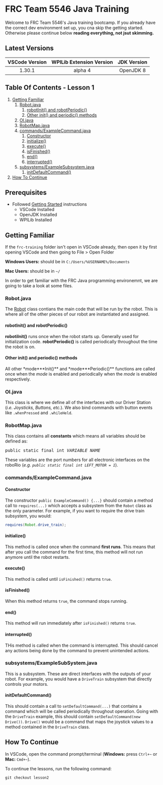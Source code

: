 <!-- markdownlint-disable MD033 -->

# FRC Team 5546 Java Training

Welcome to FRC Team 5546's Java training bootcamp. If you already have the correct dev environment set up, you cna skip the getting started. Otherwise please continue below **reading everything, not jsut skimming.**

## Latest Versions

| VSCode Version | WPILib Extension Version | JDK Version |
| :------------: | :----------------------: | :---------: |
|     1.30.1     |         alpha 4          |  OpenJDK 8  |

## Table Of Contents - Lesson 1

1. [Getting Familiar](#getting-familiar)
   1. [Robot.java](#robot.java)
      1. [robotInit() and robotPeriodic()](#robotinit-and-robotperiodic)
      2. [Other init() and periodic() methods](#other-init-and-periodic-methods)
   2. [OI.java](#oi.java)
   3. [RobotMap.java](#robotmap.java)
   4. [commands/ExampleCommand.java](#commandsexamplecommandjava)
      1. [Constructor](#constructor)
      2. [initialize()](#initialize)
      3. [execute()](#execute)
      4. [isFinished()](#isfinished)
      5. [end()](#end)
      6. [interrupted()](#interrupted)
   5. [subsystems/ExampleSubsystem.java](#subsystemsexamplesubsystemjava)
      1. [initDefaultCommand()](#initdefaultcommand)
2. [How To Continue](#how-to-continue)

## Prerequisites

- Followed [Getting Started](https://github.com/bradhacker/frc-training/tree/master) instructions
  - VSCode Installed
  - OpenJDK Installed
  - WPILib Installed

## Getting Familiar

If the `frc-training` folder isn't open in VSCode already, then open it by first opening VSCode and then going to File > Open Folder

**Windows Users:** should be in `C:/Users/%USERNAME%/Documents`

**Mac Users:** should be in `~/`

In order to get familiar with the FRC Java programming environemnt, we are going to take a look at some files.

### Robot.java

The [Robot](./src/main/java/frc/robot/Robot.java) class contians the main code that will be run by the robot. This is where all of the other pieces of our robot are instantiated and assigned.

#### robotInit() and robotPeriodic()

**robotiInit()** runs once when the robot starts up. Generally used for initialization code. **robotPeriodic()** is called periodically throughout the time the robot is on.

#### Other init() and periodic() methods

All other \*mode**\*Init()** and \*mode**\*Periodic()** functions are called once when the _mode_ is enabled and periodically when the _mode_ is enabled respectively.

### OI.java

This class is where we define all of the interfaces with our Driver Station (_i.e. Joysticks, Buttons, etc._). We also bind commands with button events like `.whenPressed` and `.whileHeld`.

### RobotMap.java

This class contains all **constants** which means all variables should be defined as:

<pre>public static final int <em>VARIABLE_NAME</em></pre>

These variables are the port numbers for all electronic interfaces on the roboRio (_e.g. `public static final int LEFT_MOTOR = 1`_).

### commands/ExampleCommand.java

#### Constructor

The constructor `public ExampleCommand() {...}` should contain a method call to `requires(...)` which accepts a subsystem from the `Robot` class as the only parameter. For example, if you want to require the drive train subsystem, you would:

```java
requires(Robot.drive_train);
```

#### initialize()

This method is called once when the command **first runs**. This means that after you call the command for the first time, this method will not run anymore until the robot restarts.

#### execute()

This method is called until `isFinished()` returns `true`.

#### isFinished()

When this method returns `true`, the command stops running.

#### end()

This method will run immediately after `isFinished()` returns `true`.

#### interrupted()

THis method is called when the command is interrupted. This should cancel any actions being done by the command to prevent unintended actions.

### subsystems/ExampleSubSystem.java

This is a subsystem. These are direct interfaces with the outputs of your robot. For example, you would have a `DriveTrain` subsystem that directly controls your motors.

#### initDefaultCommand()

This should contain a call to `setDefaultCommand(...)` that contains a command which will be called periodically throughout operation. Going with the `DriveTrain` example, this should contain `setDefaultCommand(new Drive())`. `Drive()` would be a command that maps the joystick values to a method contained in the `DriveTrain` class.

## How To Continue

In VSCode, open the command prompt/terminal (**Windows:** press `Ctrl+~` or **Mac:** `Cmd+~`).

To continue the lessons, run the following command:

```shell
git checkout lesson2
```
